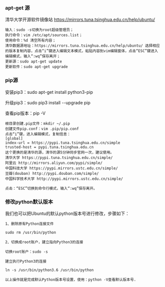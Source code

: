 
### apt-get 源
清华大学开源软件镜像站
https://mirrors.tuna.tsinghua.edu.cn/help/ubuntu/

```
输入：sudo -s切换为root超级管理员；
执行命令：vim /etc/apt/sources.list；
使用命令：%d 清空所有内容；
清华数据源地址：https://mirrors.tuna.tsinghua.edu.cn/help/ubuntu/ 选择相应的版本复制内容，点击“i”键进入编辑文本模式，粘贴内容到vim编辑窗体，点击“ESC”键进入编辑模式，输入“:wq”保存离开；
更新源：sudo apt-get update
更新软件：sudo apt-get upgrade
```

### pip源

安装pip3：sudo apt-get install python3-pip

升级pip3：sudo pip3 install --upgrade pip

查看pip版本：pip -V

```
根目录创建.pip文件：mkdir ~/.pip
创建文件pip.conf：vim .pip/pip.conf
点击“i”键，进入编辑模式，复制信息：
[global]
index-url = https://pypi.tuna.tsinghua.edu.cn/simple
trusted-host = pypi.tuna.tsinghua.edu.cn
这个更换的是清华的源，清华的源5分钟同步官网一次，建议使用。
清华大学 https://pypi.tuna.tsinghua.edu.cn/simple/
阿里云 http://mirrors.aliyun.com/pypi/simple/
中国科技大学 https://pypi.mirrors.ustc.edu.cn/simple/
豆瓣(douban) http://pypi.douban.com/simple/
中国科学技术大学 http://pypi.mirrors.ustc.edu.cn/simple/

点击：“ESC”切换到命令行模式，输入“:wq”保存离开。
```

### 修改python默认版本

我们也可以把Ubuntu的默认python版本号进行修改，步骤如下：

```
1、删除原有Python连接文件

sudo rm /usr/bin/python

2、切换成root账户，建立指向Python3的连接

切换root账户：sudo -s

建立执行Python3的连接

ln -s /usr/bin/python3.6 /usr/bin/python

以上操作就是完成默认Python版本号设置，使用：python -V查看默认版本号.
```
